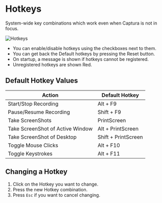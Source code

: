 # Hotkeys

System-wide key combinations which work even when Captura is not in focus.

![Hotkeys](http://i.imgur.com/4mE6rXO.png)

- You can enable/disable hotkeys using the checkboxes next to them.
- You can get back the Default hotkeys by pressing the Reset button.
- On startup, a message is shown if hotkeys cannot be registered.
- Unregistered hotkeys are shown Red.

## Default Hotkey Values

Action                           | Default Hotkey
---------------------------------|------------------------
Start/Stop Recording             | Alt + F9
Pause/Resume Recording           | Shift + F9
Take ScreenShots                 | PrintScreen
Take ScreenShot of Active Window | Alt + PrintScreen
Take ScreenShot of Desktop       | Shift + PrintScreen
Toggle Mouse Clicks              | Alt + F10
Toggle Keystrokes                | Alt + F11

## Changing a Hotkey

1. Click on the Hotkey you want to change.
2. Press the new Hotkey combination.
3. Press `Esc` if you want to cancel changing.